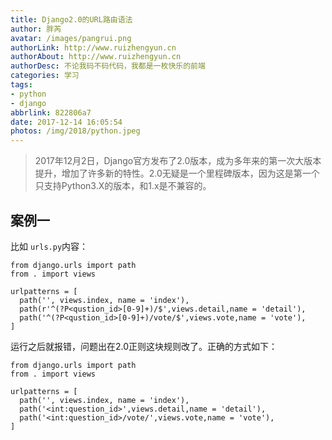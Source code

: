 ```yaml
---
title: Django2.0的URL路由语法
author: 胖芮
avatar: /images/pangrui.png
authorLink: http://www.ruizhengyun.cn
authorAbout: http://www.ruizhengyun.cn
authorDesc: 不论我码不码代码，我都是一枚快乐的前端
categories: 学习
tags: 
- python
- django
abbrlink: 822806a7
date: 2017-12-14 16:05:54
photos: /img/2018/python.jpeg
---
```

> 2017年12月2日，Django官方发布了2.0版本，成为多年来的第一次大版本提升，增加了许多新的特性。2.0无疑是一个里程碑版本，因为这是第一个只支持Python3.X的版本，和1.x是不兼容的。

## 案例一
比如 `urls.py`内容：
```
from django.urls import path
from . import views

urlpatterns = [
  path('', views.index, name = 'index'),
  path(r'^(?P<qustion_id>[0-9]+)/$',views.detail,name = 'detail'),
  path('^(?P<qustion_id>[0-9]+)/vote/$',views.vote,name = 'vote'),
]
```

运行之后就报错，问题出在2.0正则这块规则改了。正确的方式如下：
<!--more-->
```
from django.urls import path
from . import views

urlpatterns = [
  path('', views.index, name = 'index'),
  path('<int:question_id>',views.detail,name = 'detail'),
  path('<int:question_id>/vote/',views.vote,name = 'vote'),
]
```
